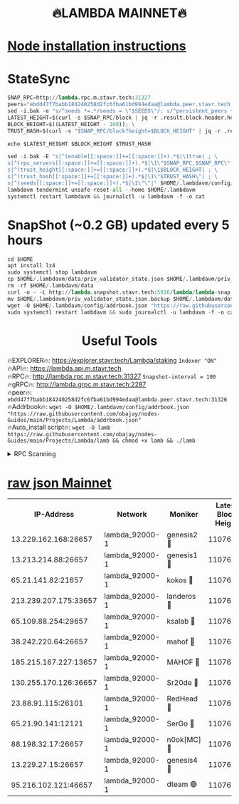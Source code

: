 <h1 align="center"> 🔥LAMBDA MAINNET🔥</h1>


[Node installation instructions](https://github.com/obajay/nodes-Guides/tree/main/Projects/Lambda)
=


# StateSync
```python
SNAP_RPC=http://lambda.rpc.m.stavr.tech:31327
peers="ebdd47f7babb184240258d2fc6fba61bd994edaa@lambda.peer.stavr.tech:31326" 
sed -i.bak -e "s/^seeds *=.*/seeds = \"$SEEDS\"/; s/^persistent_peers *=.*/persistent_peers = \"$PEERS\"/" $HOME/.lambdavm/config/config.toml
LATEST_HEIGHT=$(curl -s $SNAP_RPC/block | jq -r .result.block.header.height); \
BLOCK_HEIGHT=$((LATEST_HEIGHT - 100)); \
TRUST_HASH=$(curl -s "$SNAP_RPC/block?height=$BLOCK_HEIGHT" | jq -r .result.block_id.hash)

echo $LATEST_HEIGHT $BLOCK_HEIGHT $TRUST_HASH

sed -i.bak -E "s|^(enable[[:space:]]+=[[:space:]]+).*$|\1true| ; \
s|^(rpc_servers[[:space:]]+=[[:space:]]+).*$|\1\"$SNAP_RPC,$SNAP_RPC\"| ; \
s|^(trust_height[[:space:]]+=[[:space:]]+).*$|\1$BLOCK_HEIGHT| ; \
s|^(trust_hash[[:space:]]+=[[:space:]]+).*$|\1\"$TRUST_HASH\"| ; \
s|^(seeds[[:space:]]+=[[:space:]]+).*$|\1\"\"|" $HOME/.lambdavm/config/config.toml
lambdavm tendermint unsafe-reset-all --home $HOME/.lambdavm
systemctl restart lambdavm && journalctl -u lambdavm -f -o cat

```
# SnapShot (~0.2 GB) updated every 5 hours
```python
cd $HOME
apt install lz4
sudo systemctl stop lambdavm
cp $HOME/.lambdavm/data/priv_validator_state.json $HOME/.lambdavm/priv_validator_state.json.backup
rm -rf $HOME/.lambdavm/data
curl -o - -L http://lambda.snapshot.stavr.tech:5016/lambda/lambda-snap.tar.lz4 | lz4 -c -d - | tar -x -C $HOME/.lambdavm --strip-components 2
mv $HOME/.lambdavm/priv_validator_state.json.backup $HOME/.lambdavm/data/priv_validator_state.json
wget -O $HOME/.lambdavm/config/addrbook.json "https://raw.githubusercontent.com/obajay/nodes-Guides/main/Projects/Lambda/addrbook.json"
sudo systemctl restart lambdavm && sudo journalctl -u lambdavm -f -o cat
```
 <h1 align="center"> Useful Tools</h1>

🔥EXPLORER🔥:      https://explorer.stavr.tech/Lambda/staking	        `Indexer "ON"` \
🔥API🔥: 			 		 https://lambda.api.m.stavr.tech \
🔥RPC🔥:           http://lambda.rpc.m.stavr.tech:31327	              `Snapshot-interval = 100` \
🔥gRPC🔥:          http://lambda.grpc.m.stavr.tech:2287 \
🔥peer🔥:					 `ebdd47f7babb184240258d2fc6fba61bd994edaa@lambda.peer.stavr.tech:31326` \
🔥Addrbook🔥:    ```wget -O $HOME/.lambdavm/config/addrbook.json "https://raw.githubusercontent.com/obajay/nodes-Guides/main/Projects/Lambda/addrbook.json"``` \
🔥Auto_install script🔥: ```wget -O lamb https://raw.githubusercontent.com/obajay/nodes-Guides/main/Projects/Lambda/lamb && chmod +x lamb && ./lamb```


<details>
<summary>RPC Scanning</summary>

<h2 align="center"> We scan nodes in real time every 4 hours. And we provide the final result of RPC endpoints.
We cannot influence the operation of these nodes in any way. </h2>


```python
If Voting Power is higher than 0 --> then the Node is a validator of the network and may be subject to attack and be a potential threat to the chain.
```
```python
We marked such validators with a red symbol
```

</details>

[raw json Mainnet](https://rpc-check.lambm.stavr.tech/lambm/rpc-lambm-result.json)
=


<table><tr><th>IP-Address</th><th>Network</th><th>Moniker</th><th>Latest Block Height</th><th>Earliest Block Height</th><th>Catching Up</th><th>Tx Index</th><th>Voting Power</th><th>Scan Time</th></tr><tr><td>13.229.162.168:26657</td><td>lambda_92000-1</td><td>genesis2 🔴</td><td>11076308</td><td>1</td><td>False</td><td>on</td><td>16688940</td><td>2024-01-11T23:14:45.660414718UTC</td></tr><tr><td>13.213.214.88:26657</td><td>lambda_92000-1</td><td>genesis1 🔴</td><td>11076308</td><td>1</td><td>False</td><td>on</td><td>107835</td><td>2024-01-11T23:14:50.808835257UTC</td></tr><tr><td>65.21.141.82:21657</td><td>lambda_92000-1</td><td>kokos 🔴</td><td>11076309</td><td>7716001</td><td>False</td><td>off</td><td>546765</td><td>2024-01-11T23:14:53.306808051UTC</td></tr><tr><td>213.239.207.175:33657</td><td>lambda_92000-1</td><td>landeros 🔴</td><td>11076307</td><td>8136001</td><td>False</td><td>off</td><td>1252335</td><td>2024-01-11T23:14:39.489522585UTC</td></tr><tr><td>65.109.88.254:29657</td><td>lambda_92000-1</td><td>ksalab 🔴</td><td>11076310</td><td>8715001</td><td>False</td><td>on</td><td>507955</td><td>2024-01-11T23:14:56.367582307UTC</td></tr><tr><td>38.242.220.64:26657</td><td>lambda_92000-1</td><td>mahof 🔴</td><td>11076306</td><td>10131001</td><td>False</td><td>off</td><td>770350</td><td>2024-01-11T23:14:33.032711887UTC</td></tr><tr><td>185.215.167.227:13657</td><td>lambda_92000-1</td><td>MAHOF 🔴</td><td>11076308</td><td>10134001</td><td>False</td><td>on</td><td>2051510</td><td>2024-01-11T23:14:49.488169559UTC</td></tr><tr><td>130.255.170.126:36657</td><td>lambda_92000-1</td><td>Sr20de 🔴</td><td>11076307</td><td>10715001</td><td>False</td><td>off</td><td>674870</td><td>2024-01-11T23:14:39.996811424UTC</td></tr><tr><td>23.88.91.115:26101</td><td>lambda_92000-1</td><td>RedHead 🔴</td><td>11076307</td><td>10976307</td><td>False</td><td>off</td><td>553202</td><td>2024-01-11T23:14:40.243423312UTC</td></tr><tr><td>65.21.90.141:12121</td><td>lambda_92000-1</td><td>SerGo 🔴</td><td>11076310</td><td>10976310</td><td>False</td><td>off</td><td>10611851</td><td>2024-01-11T23:14:56.725841717UTC</td></tr><tr><td>88.198.32.17:26657</td><td>lambda_92000-1</td><td>n0ok[MC] 🔴</td><td>11076310</td><td>10976310</td><td>False</td><td>off</td><td>1578630</td><td>2024-01-11T23:14:59.708049951UTC</td></tr><tr><td>13.229.27.15:26657</td><td>lambda_92000-1</td><td>genesis4 🔴</td><td>11076308</td><td>11043001</td><td>False</td><td>on</td><td>9763079</td><td>2024-01-11T23:14:49.057991936UTC</td></tr><tr><td>95.216.102.121:46657</td><td>lambda_92000-1</td><td>dteam 🟢</td><td>11076310</td><td>11071401</td><td>False</td><td>off</td><td>0</td><td>2024-01-11T23:14:56.037399776UTC</td></tr></table>
